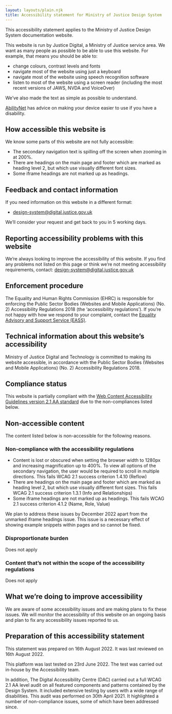 ```yaml
---
layout: layouts/plain.njk
title: Accessibility statement for Ministry of Justice Design System
---
```


This accessibility statement applies to the Ministry of Justice Design System documentation website.

This website is run by Justice Digital, a Ministry of Justice service area. We want as many people as possible to be able to use this website. For example, that means you should be able to:

- change colours, contrast levels and fonts
- navigate most of the website using just a keyboard
- navigate most of the website using speech recognition software
- listen to most of the website using a screen reader (including the most recent versions of JAWS, NVDA and VoiceOver)

We’ve also made the text as simple as possible to understand.

[AbilityNet](https://mcmw.abilitynet.org.uk/) has advice on making your device easier to use if you have a disability.

## How accessible this website is

We know some parts of this website are not fully accessible:

- The secondary navigation text is spilling off the screen when zooming in at 200%.
- There are headings on the main page and footer which are marked as heading level 2, but which use visually different font sizes.
- Some iframe headings are not marked up as headings.

## Feedback and contact information

If you need information on this website in a different format:

- [design-system@digital.justice.gov.uk](mailto:design-system@justice.gov.uk)

We’ll consider your request and get back to you in 5 working days.

## Reporting accessibility problems with this website

We’re always looking to improve the accessibility of this website. If you find any problems not listed on this page or think we’re not meeting accessibility requirements, contact: [design-system@digital.justice.gov.uk](mailto:design-system@justice.gov.uk)

## Enforcement procedure

The Equality and Human Rights Commission (EHRC) is responsible for enforcing the Public Sector Bodies (Websites and Mobile Applications) (No. 2) Accessibility Regulations 2018 (the ‘accessibility regulations’). If you’re not happy with how we respond to your complaint, contact the [Equality Advisory and Support Service (EASS)](https://www.equalityadvisoryservice.com/).

## Technical information about this website’s accessibility

Ministry of Justice Digital and Technology is committed to making its website accessible, in accordance with the Public Sector Bodies (Websites and Mobile Applications) (No. 2) Accessibility Regulations 2018.

## Compliance status

This website is partially compliant with the [Web Content Accessibility Guidelines version 2.1 AA standard](https://www.w3.org/TR/WCAG21/) due to the non-compliances listed below.

## Non-accessible content

The content listed below is non-accessible for the following reasons.

### Non-compliance with the accessibility regulations

- Content is lost or obscured when setting the browser width to 1280px and increasing magnification up to 400%. To view all options of the secondary navigation, the user would be required to scroll in multiple directions. This fails WCAG 2.1 success criterion 1.4.10 (Reflow)
- There are headings on the main page and footer which are marked as heading level 2, but which use visually different font sizes. This fails WCAG 2.1 success criterion 1.3.1 (Info and Relationships)
- Some iframe headings are not marked up as headings. This fails WCAG 2.1 success criterion 4.1.2 (Name, Role, Value)

We plan to address these issues by December 2022 apart from the unmarked iframe headings issue. This issue is a necessary effect of showing example snippets within pages and so cannot be fixed.

### Disproportionate burden

Does not apply

### Content that’s not within the scope of the accessibility regulations

Does not apply

## What we’re doing to improve accessibility

We are aware of some accessibility issues and are making plans to fix these issues. We will monitor the accessibility of this website on an ongoing basis and plan to fix any accessibility issues reported to us.

## Preparation of this accessibility statement

This statement was prepared on 16th August 2022. It was last reviewed on 16th August 2022.

This platform was last tested on 23rd June 2022. The test was carried out in-house by the Accessibility team.

In addition, The Digital Accessibility Centre (DAC) carried out a full WCAG 2.1 AA level audit on all featured components and patterns contained by the Design System. It included extensive testing by users with a wide range of disabilities. This audit was performed on 30th April 2021. It highlighted a number of non-compliance issues, some of which have been addressed since.
